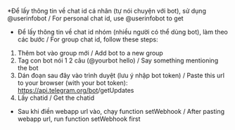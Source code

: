 *Để lấy thông tin về chat id cá nhân (tự nói chuyện với bot), sử dụng @userinfobot / For personal chat id, use @userinfobot to get
- Để lấy thông tin về chat id nhóm (nhiều người có thể dùng bot), làm theo các bước / For group chat id, follow these steps:
1. Thêm bot vào group mới / Add bot to a new group
2. Tag con bot nói 1 2 câu (@yourbot hello) / Say something mentioning the bot
3. Dán đoạn sau đây vào trình duyệt (lưu ý nhập bot token) / Paste this url to your browser (with your bot token):
https://api.telegram.org/bot<token>/getUpdates
4. Lấy chatid / Get the chatid


* Sau khi điền webapp url vào, chạy function setWebhook / After pasting webapp url, run function setWebhook first
